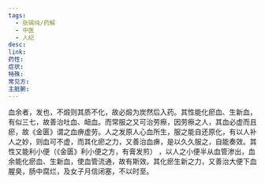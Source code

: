 ```yaml
---
tags:
  - 张锡纯/药解
  - 中医
  - 人纪
desc: 
link: 
药性: 
症状: 
特殊: 
常见方: 
主脏腑:
---
```


血余者，发也，不煅则其质不化，故必煅为炭然后入药。其性能化瘀血、生新血，有似三七，故善治吐血、衄血。而常服之又可治劳瘵，因劳瘵之人，其血必虚而且瘀，故《金匮》谓之血痹虚劳。人之发原人心血所生，服之能自还原化，有以人补人之妙，则血可不虚，而其化瘀之力，又善治血痹，是以久久服之，自能奏效。其性又能利小便（《金匮》利小便之方，有膏发煎） ，以人之小便半从血管渗出，血余能化瘀血、生新血，使血管流通，故有斯效。其化瘀生新之力，又善治大便下血腥臭，肠中腐烂，及女子月信闭塞，不以时至。